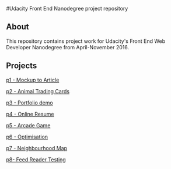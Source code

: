#Udacity Front End Nanodegree project repository

## About
This repository contains project work for Udacity's Front End Web Developer
Nanodegree from April-November 2016.

## Projects

[p1 - Mockup to Article](https://github.com/shaneoston72/udacity-fend/tree/master/p1)

[p2 - Animal Trading Cards](https://github.com/shaneoston72/udacity-fend/tree/master/p2)

[p3 - Portfolio demo](https://github.com/shaneoston72/udacity-fend/tree/master/p3)

[p4 - Online Resume](https://github.com/shaneoston72/udacity-fend/tree/master/p4)

[p5 - Arcade Game](https://github.com/shaneoston72/udacity-fend/tree/master/p5)

[p6 - Optimisation](https://github.com/shaneoston72/udacity-fend/tree/master/p6)

[p7 - Neighbourhood Map](https://github.com/shaneoston72/udacity-fend/tree/master/p7)

[p8- Feed Reader Testing](https://github.com/shaneoston72/udacity-fend/tree/master/p8)
